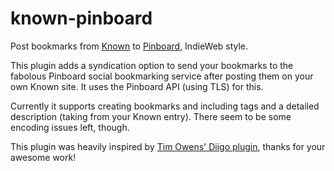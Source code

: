 # known-pinboard

Post bookmarks from [Known](http://withknown.com) to [Pinboard](https://pinboard.in), IndieWeb style.

This plugin adds a syndication option to send your bookmarks to the fabolous Pinboard social bookmarking service after posting them on your own Known site. It uses the Pinboard API (using TLS) for this.

Currently it supports creating bookmarks and including tags and a detailed description (taking from your Known entry). There seem to be some encoding issues left, though.

This plugin was heavily inspired by [Tim Owens' Diigo plugin](https://github.com/timmmmyboy/Diigo), thanks for your awesome work!
